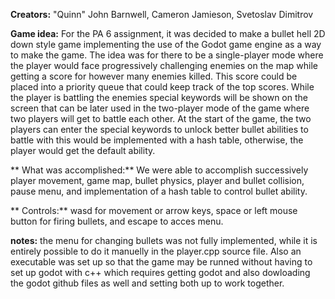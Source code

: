   
 **Creators:** "Quinn" John Barnwell, Cameron Jamieson, Svetoslav Dimitrov
 
 
 **Game idea:** For the PA 6 assignment, it was decided to make a bullet hell 2D down style game implementing the use of 
                the Godot game engine as a way to make the game. The idea was for there to be a single-player mode where the player 
                would face progressively challenging enemies on the map while getting a score for however many enemies killed. This score 
                could be placed into a priority queue that could keep track of the top scores. While the player is battling the enemies 
                special keywords will be shown on the screen that can be later used in the two-player mode of the game where two players 
                will get to battle each other. At the start of the game, the two players can enter the special keywords to unlock better 
                bullet abilities to battle with this would be implemented with a hash table, otherwise, the player would get the default ability. 
 
** What was accomplished:** We were able to accomplish successively player movement, game map, bullet physics, player and bullet 
                            collision, pause menu, and implementation of a hash table to control bullet ability.
     
 
** Controls:** wasd for movement or arrow keys, space or left mouse button for firing bullets, and escape to acces menu.


**notes:**  the menu for changing bullets was not fully implemented, while it is entirely possible to do it manuelly in the player.cpp source file.
            Also an executable was set up so that the game may be runned without having to set up godot with c++ which requires getting godot and also
            dowloading the godot github files as well and setting both up to work together. 